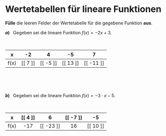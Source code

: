 <!--
version:  0.0.1

language: de

@style
input {
    text-align: center;
}

.flex-container {
    display: flex;
    flex-wrap: wrap;
    align-items: stretch;
    gap: 20px;
}

.flex-child {
    flex: 1;
    min-width: 350px;
    margin-right: 20px;
}

@media (max-width: 400px) {
    .flex-child {
        flex: 100%;
        margin-right: 0;
    }
}
@end

formula: \carry   \textcolor{red}{\scriptsize #1}
formula: \digit   \rlap{\carry{#1}}\phantom{#2}#2
formula: \permil  \text{‰}

import: https://raw.githubusercontent.com/LiaTemplates/Tikz-Jax/main/README.md

script: https://cdn.jsdelivr.net/gh/LiaTemplates/Tikz-Jax@main/dist/index.js


tags: Lineare Funktionen, negative Zahlen, leicht, niedrig, Angeben

comment: Fülle Wertetabellen für lineare Funktionen aus. Achte auf die Vorzeichen.

author: Martin Lommatzsch

-->




# Wertetabellen für lineare Funktionen



**Fülle** die leeren Felder der Wertetabelle für die gegebene Funktion **aus**.




__$a)\;\;$__ Gegeben sei die lineare Funktion $f(x) = -2 x + 3$. 

<br>

<!-- data-type="none" -->
|   x   |    -2     |     4     |    -5     |    7      |
| :---: | :-------: | :-------: | :-------: | :-------: |
|  f(x) | [[ 7   ]] | [[ -5  ]] | [[ 13  ]] | [[ -11 ]] |

<br>
<br>
<br>


__$b)\;\;$__ Gegeben sei die lineare Funktion $f(x) = -3 \cdot x - 5$. 

<br>

<!-- data-type="none" -->
|   x   | [[  4  ]] |     6     | [[  -7 ]] |     -5    |
| :---: | :-------: | :-------: | :-------: | :-------: |
|  f(x) |    -17    | [[ -23 ]] |    16     | [[  10 ]] |

<br>
<br>
<br>
